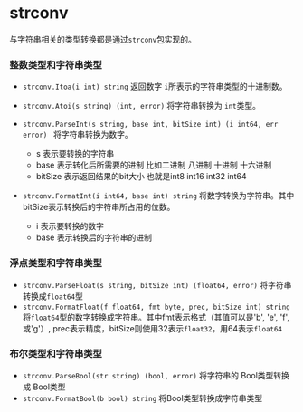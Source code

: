 # strconv

与字符串相关的类型转换都是通过`strconv`包实现的。

### 整数类型和字符串类型

* `strconv.Itoa(i int) string` 返回数字 `i`所表示的字符串类型的十进制数。
* `strconv.Atoi(s string) (int, error)` 将字符串转换为 `int`类型。
* `strconv.ParseInt(s string, base int, bitSize int) (i int64, err error) ` 将字符串转换为数字。
  * s 表示要转换的字符串
  * base 表示转化后所需要的进制 比如二进制 八进制 十进制 十六进制
  * bitSize 表示返回结果的bit大小 也就是int8 int16 int32 int64

* `strconv.FormatInt(i int64, base int) string` 将数字转换为字符串。其中bitSize表示转换后的字符串所占用的位数。
  * i 表示要转换的数字
  * base 表示转换后的字符串的进制

### 浮点类型和字符串类型

* `strconv.ParseFloat(s string, bitSize int) (float64, error)` 将字符串转换成`float64`型
* `strconv.FormatFloat(f float64, fmt byte, prec, bitSize int) string` 将`float64`型的数字转换成字符串。其中fmt表示格式（其值可以是'b', 'e', 'f', 或'g'）, prec表示精度，bitSize则使用32表示`float32`，用64表示`float64`

### 布尔类型和字符串类型

* `strconv.ParseBool(str string) (bool, error)` 将字符串的 Bool类型转换成 Bool类型
* `strconv.FormatBool(b bool) string` 将Bool类型转换成字符串类型